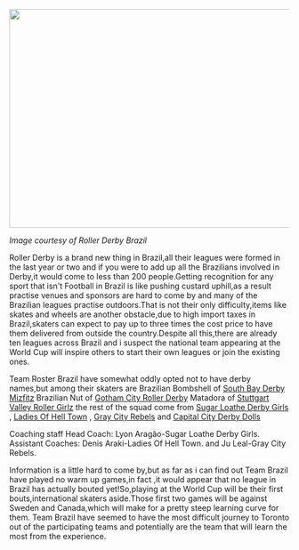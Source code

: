 <html><body><a href="http://scottishrollerderbyblog.com/2011/10/brazil-logo.jpg"><img src="http://scottishrollerderbyblog.com/2011/10/brazil-logo.jpg" alt="" title="brazil logo" width="614" height="393" class="aligncenter size-full wp-image-583"></a>

<em>Image courtesy of Roller Derby Brazil</em>

Roller Derby is a brand new thing in Brazil,all their leagues were formed in the last year or two and if you were to add up all the Brazilians involved in Derby,it would come to less than 200 people.Getting recognition for any sport that isn't Football in Brazil is like pushing custard uphill,as a result practise venues and sponsors are hard to come by and many of the Brazilian leagues practise outdoors.That is not their only difficulty,items like skates and wheels are another obstacle,due to high import taxes in Brazil,skaters can expect to pay up to three times the cost price to have them delivered from outside the country.Despite all this,there are already ten leagues across Brazil and i suspect the national team appearing at the World Cup will inspire others to start their own leagues or join the existing ones.

Team Roster
Brazil have somewhat oddly opted not to have derby names,but among their skaters are
Brazilian Bombshell of <a href="http://www.sbderbymizfitz.com/">South Bay Derby Mizfitz</a>
Brazilian Nut of <a href="http://www.gothamgirlsrollerderby.com/">Gotham City Roller Derby</a>
Matadora of <a href="http://www.rollergirlz.de/index.php">Stuttgart Valley Roller Girlz</a>
the rest of the squad come from <a href="http://sldg.com.br/">Sugar Loathe Derby Girls</a> , <a href="http://ladiesofhelltown.wordpress.com/">Ladies Of Hell Town</a> , <a href="http://graycityrebels.com/">Gray City Rebels</a> and <a href="http://capitalcityderbydolls.wordpress.com/">Capital City Derby Dolls</a>

Coaching staff
Head Coach: Lyon Aragão-Sugar Loathe Derby Girls.
Assistant Coaches: Denis Araki-Ladies Of Hell Town.
and Ju Leal-Gray City Rebels.

Information is a little hard to come by,but as far as i can find out Team Brazil have played no warm up games,in fact ,it would appear that no league in Brazil has actually bouted yet!So,playing at the World Cup will be their first bouts,international skaters aside.Those first two games will be against Sweden and Canada,which will make for a pretty steep learning curve for them.
Team Brazil have seemed to have the most difficult journey to Toronto out of the participating teams and potentially are the team that will learn the most from the experience.</body></html>

